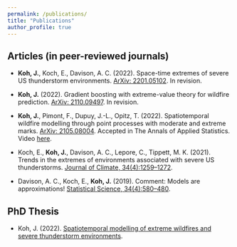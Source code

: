 ```yaml
---
permalink: /publications/
title: "Publications"
author_profile: true
---
```



Articles (in peer-reviewed journals)
---------------

- **Koh, J.**, Koch, E., Davison, A. C. (2022). Space-time extremes of severe US thunderstorm environments. [ArXiv: 2201.05102](https://arxiv.org/abs/2201.05102). In revision.

- **Koh, J.** (2022). Gradient boosting with extreme-value theory for wildfire prediction. [ArXiv: 2110.09497](https://arxiv.org/abs/2110.09497). In revision.

- **Koh, J.**, Pimont, F., Dupuy, J.-L., Opitz, T. (2022). Spatiotemporal wildfire modelling through point processes with moderate and extreme marks. [ArXiv: 2105.08004](https://arxiv.org/abs/2105.08004). Accepted in The Annals of Applied Statistics. Video [here](https://media.ed.ac.uk/media/Climate+ExtremesA+Jonathan+Koh/1_sjq69ibw).

- Koch, E., **Koh, J.**, Davison, A. C., Lepore, C., Tippett, M. K. (2021). Trends in the extremes of environments associated with severe US thunderstorms. [Journal of Climate, 34(4):1259–1272](https://journals.ametsoc.org/view/journals/clim/34/4/JCLI-D-19-0826.1.xml).

- Davison, A. C., Koch, E., **Koh, J.** (2019). Comment: Models are approximations! [Statistical Science, 34(4):580–480](https://projecteuclid.org/journals/statistical-science/volume-34/issue-4/Comment-Models-Are-Approximations/10.1214/19-STS746.short).

PhD Thesis
---------------

- Koh, J. (2022). [Spatiotemporal modelling of extreme wildfires and severe thunderstorm environments](https://infoscience.epfl.ch/record/291228?ln=en).
